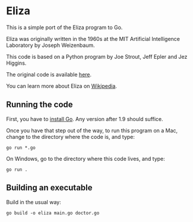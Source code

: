 # Eliza

This is a simple port of the Eliza program to Go.

Eliza was originally written in the 1960s at the MIT Artificial Intelligence Laboratory by Joseph Weizenbaum.

This code is  based on a Python program by Joe Strout, Jeff Epler and Jez Higgins.

The original code is available [here](https://github.com/jezhiggins/eliza.py).

You can learn more about Eliza on [Wikipedia](https://en.wikipedia.org/wiki/ELIZA).


## Running the code

First, you have to [install Go](https://golang.org/dl/). Any version after 1.9 should suffice.

Once you have that step out of the way, to run this program on a Mac, change to the directory where 
the code is, and type:

~~~
go run *.go
~~~

On Windows, go to the directory where this code lives, and type:

~~~
go run .
~~~

## Building an executable

Build in the usual way:

~~~
go build -o eliza main.go doctor.go
~~~